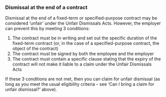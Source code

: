 ###  Dismissal at the end of a contract

Dismissal at the end of a fixed-term or specified-purpose contract may be
considered ‘unfair’ under the Unfair Dismissals Acts. However, the employer
can prevent this by meeting 3 conditions:

  1. The contract must be in writing and set out the specific duration of the fixed-term contract (or, in the case of a specified-purpose contract, the object of the contract) 
  2. The contract must be signed by both the employee and the employer 
  3. The contract must contain a specific clause stating that the expiry of the contract will not make it liable to a claim under the Unfair Dismissals Acts 

If these 3 conditions are not met, then you can claim for unfair dismissal (as
long as you meet the usual eligibility criteria – see ‘Can I bring a claim for
unfair dismissal?’ above).
